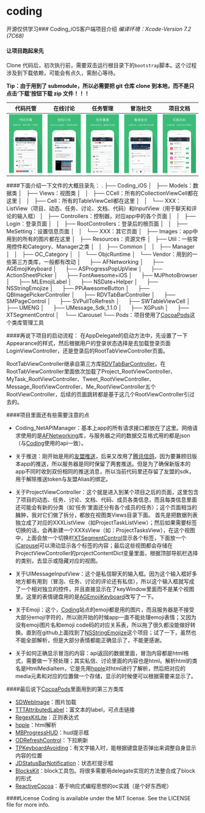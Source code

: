 # coding
开源仅供学习### Coding_iOS客户端项目介绍 
*编译环境：Xcode-Version 7.2 (7C68)*
#### 让项目跑起来先
Clone 代码后，初次执行前，需要双击运行根目录下的`bootstrap`脚本。这个过程涉及到下载依赖，可能会有点久，需耐心等待。

**Tip：由于用到了 submodule，所以必需要把 git 仓库 clone 到本地，而不是只点击‘下载’按钮下载 zip 文件！！！**

代码托管|在线讨论|任务管理|冒泡社交|项目文档
------------ | ------------- | ------------| ------------| ------------
![图片1][1]|![图片2][2]|![图片3][3]|![图片4][4]|![图片5][5]



####下面介绍一下文件的大概目录先：
.
├── Coding_iOS
│   ├── Models：数据类
│   ├── Views：视图类
│   │   ├── CCell：所有的CollectionViewCell都在这里
│   │   ├── Cell：所有的TableViewCell都在这里
│   │   └── XXX：ListView（项目、动态、任务、讨论、文档、代码）和InputView（用于聊天和评论的输入框）
│   ├── Controllers：控制器，对应app中的各个页面
│   │   ├── Login：登录页面
│   │   ├── RootControllers：登录后的根页面
│   │   ├── MeSetting：设置信息页面
│   │   └── XXX：其它页面
│   ├── Images：app中用到的所有的图片都在这里
│   ├── Resources：资源文件
│   ├── Util：一些常用控件和Category、Manager之类
│   │   ├── Common
│   │   ├── Manager
│   │   ├── OC_Category
│   │   └── ObjcRuntime
│   └── Vendor：用到的一些第三方类库，一般都有改动
│       ├── AFNetworking
│       ├── AGEmojiKeyboard
│       ├── ASProgressPopUpView
│       ├── ActionSheetPicker
│       ├── FontAwesome+iOS
│       ├── MJPhotoBrowser
│       ├── MLEmojiLabel
│       ├── NSDate+Helper
│       ├── NSStringEmojize
│       ├── PPiAwesomeButton
│       ├── QBImagePickerController
│       ├── RDVTabBarController
│       ├── SMPageControl
│       ├── SVPullToRefresh
│       ├── SWTableViewCell
│       ├── UMENG
│       ├── UMessage_Sdk_1.1.0
│       ├── XGPush
│       ├── XTSegmentControl
│       └── iCarousel
└── Pods：项目使用了[CocoaPods](http://code4app.com/article/cocoapods-install-usage)这个类库管理工具



####再说下项目的启动流程：
在AppDelegate的启动方法中，先设置了一下Appearance的样式，然后根据用户的登录状态选择是去加载登录页面LoginViewController，还是登录后的RootTabViewController页面。

RootTabViewController继承自第三方库[RDVTabBarController](https://github.com/robbdimitrov/RDVTabBarController)。在RootTabViewController里面依次加载了Project_RootViewController、MyTask_RootViewController、Tweet_RootViewController、Message_RootViewController、Me_RootViewController五个RootViewController，后续的页面跳转都是基于这几个RootViewController引过去的。

####项目里面还有些需要注意的点
- Coding_NetAPIManager：基本上app的所有请求接口都放在了这里。网络请求使用的是[AFNetworking](https://github.com/AFNetworking/AFNetworking)库，与服务器之间的数据交互格式用的都是json（与[Coding](https://coding.net)使用的api一致）。

- 关于推送：刚开始是用的[友盟推送](http://www.umeng.com/)，后来又改用了[腾讯信鸽](http://xg.qq.com/)，因为要兼顾旧版本app的推送，所以服务器是同时保留了两套推送。但是为了确保新版本的app不同时收到双份相同的推送消息，所以当前代码里还存留了友盟的sdk，用于解除推送token与友盟Alias的绑定。

- 关于ProjectViewController：这个就是进入到某个项目之后的页面，这里包含了项目的动态、任务、讨论、文档、代码、成员各类信息，而且每类信息里面还可能会有新的分类（如‘任务’里面还分有各个成员的任务）；这个页面相当的臃肿，我对它们做了拆分，都放在视图类Views目录下面。 首先是把数据列表独立成了对应的XXXListView（如ProjectTaskListView）；然后如果需要标签切换的话，会再新建一个XXXsView（如：ProjectTasksView），在这个视图中，上面会放一个切换栏[XTSegmentControl](https://github.com/xushao1990/XTNews)显示各个标签，下面放一个[iCarousel](https://github.com/nicklockwood/iCarousel)可以滑动显示各个标签的内容；最后这些视图都会存储在ProjectViewController的projectContentDict变量里面，根据顶部导航栏选择的类别，去显示或隐藏对应的视图。

- 关于UIMessageInputView：这个是私信聊天的输入框。因为这个输入框好多地方都有用到（冒泡、任务、讨论的评论还有私信），所以这个输入框就写成了一个相对独立的控件，并且直接显示在了keyWindow里面而不是某个视图里。这里的表情键盘用的是[AGEmojiKeyboard](https://github.com/ayushgoel/AGEmojiKeyboard)改写了一下。

- 关于Emoji：这个，[Coding](https://coding.net)站点的emoji都是用的图片，而且服务器是不接受大部分emoji字符的，所以刚开始的时候app一直不能处理emoji表情；又因为没有emoji图片名和emoji code码的对应关系表，所以拖了很久都没能做好转换。直到在github上面找到了[NSStringEmojize](https://github.com/diy/NSStringEmojize)这个项目；试了一下，虽然也不能全部解析，但是大部分表情都能正确显示了，不能更感谢。

- 关于如何正确显示冒泡的内容：api返回的数据里面，冒泡内容都是html格式，需要做一下预处理；其实私信、讨论里面的内容也是html。解析html的类名是HtmlMediaItem，它是先用[hpple](https://github.com/topfunky/hpple)对html进行了解析，然后把对应的media元素和对应的位置做一个存储，显示的时候便可以根据需要来显示了。

####最后说下[CocoaPods](http://cocoapods.org/)里面用到的第三方类库
- [SDWebImage](https://github.com/rs/SDWebImage)：图片加载
- [TTTAttributedLabel](https://github.com/TTTAttributedLabel/TTTAttributedLabel)：富文本的label，可点击链接
- [RegexKitLite](https://github.com/wezm/RegexKitLite)：正则表达式
- [hpple](https://github.com/topfunky/hpple)：html解析
- [MBProgressHUD](https://github.com/jdg/MBProgressHUD)：hud提示框
- [ODRefreshControl](https://github.com/Sephiroth87/ODRefreshControl)：下拉刷新
- [TPKeyboardAvoiding](https://github.com/michaeltyson/TPKeyboardAvoiding)：有文字输入时，能根据键盘是否弹出来调整自身显示内容的位置
- [JDStatusBarNotification](https://github.com/jaydee3/JDStatusBarNotification)：状态栏提示框
- [BlocksKit](https://github.com/zwaldowski/BlocksKit)：block工具包。将很多需要用delegate实现的方法整合成了block的形式
- [ReactiveCocoa](https://github.com/ReactiveCocoa/ReactiveCocoa)：基于响应式编程思想的oc实践（是个好东西呢）

####License
Coding is available under the MIT license. See the LICENSE file for more info.


[1]: Screenshots/image1.png
[2]: Screenshots/image2.png
[3]: Screenshots/image3.png
[4]: Screenshots/image4.png
[5]: Screenshots/image5.png